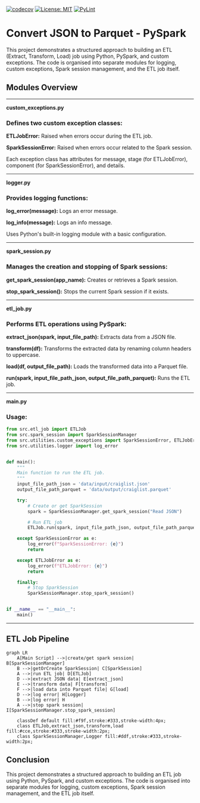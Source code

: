 [![codecov](https://codecov.io/gh/arturogonzalezm/convert_json_to_parquet/graph/badge.svg?token=6GBJPNE0BB)](https://codecov.io/gh/arturogonzalezm/convert_json_to_parquet)
[![License: MIT](https://img.shields.io/badge/License-MIT-purple.svg)](https://github.com/arturogonzalezm/convert_json_to_parquet/blob/master/LICENSE)
[![PyLint](https://github.com/arturogonzalezm/convert_json_to_parquet/actions/workflows/workflow.yml/badge.svg)](https://github.com/arturogonzalezm/convert_json_to_parquet/actions/workflows/pylint.yml)

# Convert JSON to Parquet - PySpark

This project demonstrates a structured approach to building an ETL (Extract, Transform, Load) job using Python, PySpark, and custom exceptions. 
The code is organised into separate modules for logging, custom exceptions, Spark session management, and the ETL job itself.

## Modules Overview

---
**custom_exceptions.py**


### Defines two custom exception classes:

**ETLJobError:** Raised when errors occur during the ETL job.

**SparkSessionError:** Raised when errors occur related to the Spark session.


Each exception class has attributes for message, stage (for ETLJobError), component (for SparkSessionError), and details.

---

**logger.py**

### Provides logging functions:

**log_error(message):** Logs an error message.

**log_info(message):** Logs an info message.


Uses Python's built-in logging module with a basic configuration.

---

**spark_session.py**

### Manages the creation and stopping of Spark sessions:

**get_spark_session(app_name):** Creates or retrieves a Spark session.

**stop_spark_session():** Stops the current Spark session if it exists.

---

**etl_job.py**

### Performs ETL operations using PySpark:

**extract_json(spark, input_file_path):** Extracts data from a JSON file.

**transform(df):** Transforms the extracted data by renaming column headers to uppercase.

**load(df, output_file_path):** Loads the transformed data into a Parquet file.

**run(spark, input_file_path_json, output_file_path_parquet):** Runs the ETL job.

---

**main.py**

### Usage:

```python
from src.etl_job import ETLJob
from src.spark_session import SparkSessionManager
from src.utilities.custom_exceptions import SparkSessionError, ETLJobError
from src.utilities.logger import log_error


def main():
    """
    Main function to run the ETL job.
    """
    input_file_path_json = 'data/input/craiglist.json'
    output_file_path_parquet = 'data/output/craiglist.parquet'

    try:
        # Create or get SparkSession
        spark = SparkSessionManager.get_spark_session("Read JSON")

        # Run ETL job
        ETLJob.run(spark, input_file_path_json, output_file_path_parquet)

    except SparkSessionError as e:
        log_error(f"SparkSessionError: {e}")
        return

    except ETLJobError as e:
        log_error(f"ETLJobError: {e}")
        return

    finally:
        # Stop SparkSession
        SparkSessionManager.stop_spark_session()


if __name__ == "__main__":
    main()
```

---

## ETL Job Pipeline

```mermaid
graph LR
    A[Main Script] -->|create/get spark session| B[SparkSessionManager]
    B -->|getOrCreate SparkSession| C[SparkSession]
    A -->|run ETL job| D[ETLJob]
    D -->|extract JSON data| E[extract_json]
    E -->|transform data| F[transform]
    F -->|load data into Parquet file| G[load]
    D -->|log error| H[Logger]
    B -->|log error| H
    A -->|stop spark session| I[SparkSessionManager.stop_spark_session]

    classDef default fill:#f9f,stroke:#333,stroke-width:4px;
    class ETLJob,extract_json,transform,load fill:#cce,stroke:#333,stroke-width:2px;
    class SparkSessionManager,Logger fill:#ddf,stroke:#333,stroke-width:2px;
```

## Conclusion

This project demonstrates a structured approach to building an ETL job using Python, PySpark, and custom exceptions. 
The code is organised into separate modules for logging, custom exceptions, Spark session management, and the ETL job itself.
